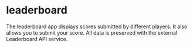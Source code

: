 # leaderboard
The leaderboard app displays scores submitted by different players. It also allows you to submit your score. All data is preserved with the external Leaderboard API service.
